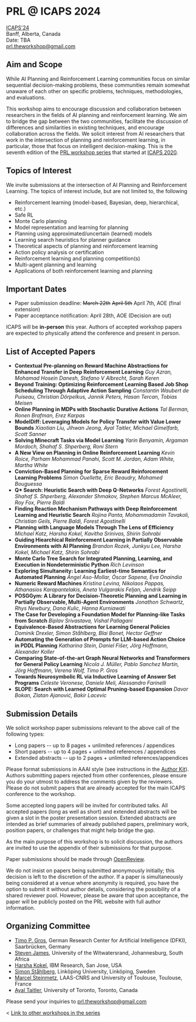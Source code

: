# PRL @ ICAPS 2024

[ICAPS'24](https://icaps24.icaps-conference.org/program/workshops/prl/) \
Banff, Alberta, Canada  \
Date: TBA \
[prl.theworkshop@gmail.com](mailto:prl.theworkshop@gmail.com)

<!-- **Some of the accepted papers will be invited to be presented at the IJCAI edition of the workshop as well.** -->
<!-- Timo: we will need to wait whether there is an ICJAI workshop to state something like this -->
## Aim and Scope

While AI Planning and Reinforcement Learning communities focus on similar
sequential decision-making problems, these communities remain somewhat unaware
of each other on specific problems, techniques, methodologies, and evaluations.

This workshop aims to encourage discussion and collaboration between researchers in the fields of AI planning and reinforcement learning. 
We aim to bridge the gap between the two communities, facilitate the discussion of differences and similarities in existing techniques, and encourage collaboration across the fields. 
We solicit interest from AI researchers that work in the
intersection of planning and reinforcement learning, in particular, those that focus on intelligent decision-making. This is the seventh edition of the [PRL workshop series](https://prl-theworkshop.github.io/) that started at [ICAPS 2020](https://icaps20subpages.icaps-conference.org/workshops/prl/).

## Topics of Interest

We invite submissions at the intersection of AI Planning and Reinforcement Learning. The topics of interest include, but are not limited to, the following

* Reinforcement learning (model-based, Bayesian, deep, hierarchical, etc.)
* Safe RL
* Monte Carlo planning
* Model representation and learning for planning
* Planning using approximated/uncertain (learned) models
* Learning search heuristics for planner guidance
* Theoretical aspects of planning and reinforcement learning
* Action policy analysis or certification
* Reinforcement learning and planning competition(s)
* Multi-agent planning and learning
* Applications of both reinforcement learning and planning 


## Important Dates

* Paper submission deadline: ~~March 22th~~ ~~April 5th~~ April 7th, AOE (final extension)
* Paper acceptance notification: April 28th, AOE  (Decision are out)



ICAPS will be **in-person** this year. Authors of accepted workshop papers are expected to physically attend the conference and present in person.


<!-- ## Schedule

tba

# Program

tba -->



<!-- ## Talks 
Select accepted papers are given a slot in the program: 15 minutes for content + 5 minutes for questions.

## Poster session 
All accepted papers are expected to participate in the poster session -->


## List of Accepted Papers


* **Contextual Pre-planning on Reward Machine Abstractions for Enhanced Transfer in Deep Reinforcement Learning**	*Guy Azran, Mohamad Hosein Danesh, Stefano V Albrecht, Sarah Keren*
* **Beyond Training: Optimizing Reinforcement Learning Based Job Shop Scheduling Through Adaptive Action Sampling**	*Constantin Waubert de Puiseau, Christian Dörpelkus, Jannik Peters, Hasan Tercan, Tobias Meisen*
* **Online Planning in MDPs with Stochastic Durative Actions**	*Tal Berman, Ronen Brafman, Erez Karpas*
* **ModelDiff: Leveraging Models for Policy Transfer with Value Lower Bounds**	*Xiaotian Liu, Jihwan Jeong, Ayal Taitler, Michael Gimelfarb, Scott Sanner*
* **Solving Minecraft Tasks via Model Learning**	*Yarin Benyamin, Argaman Mordoch, Shahaf S. Shperberg, Roni Stern*
* **A New View on Planning in Online Reinforcement Learning**	*Kevin Roice, Parham Mohammad Panahi, Scott M. Jordan, Adam White, Martha White*
* **Conviction-Based Planning for Sparse Reward Reinforcement Learning Problems**	*Simon Ouellette, Eric Beaudry, Mohamed Bouguessa*
* **Q\* Search: Heuristic Search with Deep Q-Networks**	*Forest Agostinelli, Shahaf S. Shperberg, Alexander Shmakov, Stephen Marcus McAleer, Roy Fox, Pierre Baldi*
* **Finding Reaction Mechanism Pathways with Deep Reinforcement Learning and Heuristic Search**	*Rojina Panta, Mohammadamin Tavakoli, Christian Geils, Pierre Baldi, Forest Agostinelli*
* **Planning with Language Models Through The Lens of Efficiency**	*Michael Katz, Harsha Kokel, Kavitha Srinivas, Shirin Sohrabi*
* **Guiding Hiearchical Reinforcement Learning in Partially Observable Environments with AI Planning**	*Brandon Rozek, Junkyu Lee, Harsha Kokel, Michael Katz, Shirin Sohrabi*
* **Monte Carlo Tree Search for Integrated Planning, Learning, and Execution in Nondeterministic Python**	*Rich Levinson*
* **Exploring Simultaneity: Learning Earliest-time Semantics for Automated Planning**	*Ángel Aso-Mollar, Óscar Sapena, Eva Onaindia*
* **Numeric Reward Machines**	*Kristina Levina, Nikolaos Pappas, Athanasios Karapantelakis, Aneta Vulgarakis Feljan, Jendrik Seipp*
* **POSGGym: A Library for Decision-Theoretic Planning and Learning in Partially Observable, Multi-Agent Environments**	*Jonathon Schwartz, Rhys Newbury, Dana Kulic, Hanna Kurniawati*
* **The Case for Developing a Foundation Model for Planning-like Tasks from Scratch**	*Biplav Srivastava, Vishal Pallagani*
* **Equivalence-Based Abstractions for Learning General Policies**	*Dominik Drexler, Simon Ståhlberg, Blai Bonet, Hector Geffner*
* **Automating the Generation of Prompts for LLM-based Action Choice in PDDL Planning**	*Katharina Stein, Daniel Fišer, Jörg Hoffmann, Alexander Koller*
* **Comparing State-of-the-art Graph Neural Networks and Transformers for General Policy Learning**	*Nicola J. Müller, Pablo Sanchez Martin, Jörg Hoffmann, Verena Wolf, Timo P. Gros*
* **Towards Neurosymbolic RL via Inductive Learning of Answer Set Programs**	*Celeste Veronese, Daniele Meli, Alessandro Farinelli*
* **SLOPE: Search with Learned Optimal Pruning-based Expansion**	*Davor Bokan, Zlatan Ajanović, Bakir Lacevic*




## Submission Details


We solicit workshop paper submissions relevant to the above call of the following types:

 * Long papers -- up to 8 pages + unlimited references / appendices
 * Short papers -- up to 4 pages + unlimited references / appendices
 * Extended abstracts -- up to 2 pages + unlimited references/appendices 
 
Please format submissions in AAAI style (see instructions in the [Author Kit](https://aaai.org/aaai-conference/submission-instructions/)). Authors submitting papers rejected from other conferences, please ensure you do your utmost to address the comments given by the reviewers. Please do not submit papers that are already accepted for the main ICAPS conference to the workshop.


Some accepted long papers will be invited for contributed talks. All accepted papers (long as well as short) and extended abstracts will be given a slot in the poster presentation session.  Extended abstracts are intended as brief summaries of already published papers,  preliminary work, position papers, or challenges that
might help bridge the gap.

As the main purpose of this workshop is to solicit discussion, the authors are
invited to use the appendix of their submissions for that purpose.


<!-- timo: we still need to decide whether we want openreview -->
Paper submissions should be made through [OpenReview](https://openreview.net/group?id=PRL/2024/ICAPS). 

We do not insist on papers being submitted anonymously initially; this decision is left to the discretion of the author. If a paper is simultaneously being considered at a venue where anonymity is required, you have the option to submit it without author details, considering the possibility of a shared reviewer pool. However, please be aware that upon acceptance, the paper will be publicly posted on the PRL website with full author information.

<!-- ### Workshop Proceedings (optional)

TODO

### Policy on Previously Published Materials (optional) 

TODO -->

<!-- ## Workshop Committee

TODO -->

## Organizing Committee

* [Timo P. Gros](https://mosi.uni-saarland.de/people/timo/), German Research Center for Artificial Intelligence (DFKI), Saarbrücken, Germany
* [Steven James](https://sdjames.me/), University of the Witwatersrand, Johannesburg, South Africa
* [Harsha Kokel](http://harshakokel.com), IBM Research, San Jose, USA
* [Simon Ståhlberg](https://rlplab.com/simon-stahlberg/), Linköping University, Linköping, Sweden
* [Marcel Steinmetz](https://marcel-steinmetz.org), LAAS-CNRS and University of Toulouse, Toulouse, France
* [Ayal Taitler](https://sites.google.com/view/ataitler/home), University of Toronto, Toronto, Canada


Please send your inquiries to [prl.theworkshop@gmail.com](mailto:prl.theworkshop@gmail.com)


<!-- ### Program Committee

TODO -->

<!-- ## List of Accepted Papers

TBD -->

<!-- ## Workshop Schedule

TBD -->

< [Link to other workshops in the series](https://prl-theworkshop.github.io)

